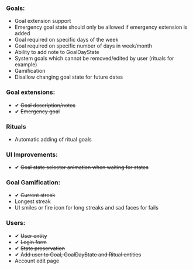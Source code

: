 ﻿### Goals:
- Goal extension support
- Emergency goal state should only be allowed if emergency extension is added
- Goal required on specific days of the week
- Goal required on specific number of days in week/month
- Ability to add note to GoalDayState
- System goals which cannot be removed/edited by user (rituals for example)
- Gamification
- Disallow changing goal state for future dates

### Goal extensions:
- ✔ ~~Goal description/notes~~
- ✔ ~~Emergency goal~~

### Rituals
- Automatic adding of ritual goals

### UI Improvements:
- ✔ ~~Goal state selector animation when waiting for states~~

### Goal Gamification:
- ✔ ~~Current streak~~
- Longest streak
- UI smiles or fire icon for long streaks and sad faces for fails 

### Users:
- ✔ ~~User entity~~
- ✔ ~~Login form~~
- ✔ ~~State preservation~~
- ✔ ~~Add user to Goal, GoalDayState and Ritual entities~~
- Account edit page